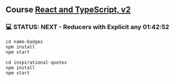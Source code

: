 ## Course [React and TypeScript, v2](https://frontendmasters.com/courses/react-typescript-v2/react-component-with-typescript/)

### 💻 STATUS: NEXT - Reducers with Explicit any 01:42:52

```
cd name-badges
npm install
npm start
```

```
cd inspirational-quotes
npm install
npm start
```
